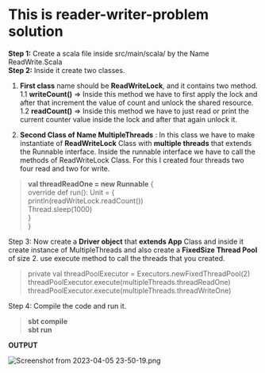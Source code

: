 # This is reader-writer-problem solution

**Step 1:** Create a scala file inside src/main/scala/ by the Name ReadWrite.Scala    
**Step 2:** Inside it create two classes.     
1. **First class** name should be **ReadWriteLock**, and it contains two method.    
1.1 **writeCount()** => Inside this method we have to first apply the lock and after that increment the value of count and unlock the shared resource.    
1.2 **readCount()** => Inside this method we have to just read or print the current counter value inside the lock and after that again unlock it.

2. **Second Class of Name MultipleThreads** : In this class we have to make instantiate of **ReadWriteLock** Class with **multiple threads** that extends the Runnable interface. Inside the runnable interface we have to call the methods of ReadWriteLock Class. For this I created four threads two four read and two for write.    
>  **val threadReadOne = new Runnable** {     
> override def run(): Unit = {    
> println(readWriteLock.readCount())    
> Thread.sleep(1000)   
> }    
> }

Step 3: Now create a **Driver object** that **extends App** Class and inside it create instance of MultipleThreads and also create a **FixedSize Thread Pool** of size 2. use execute method to call the threads that you created.
>  private val threadPoolExecutor = Executors.newFixedThreadPool(2)     
> threadPoolExecutor.execute(multipleThreads.threadReadOne)    
> threadPoolExecutor.execute(multipleThreads.threadWriteOne)   

Step 4: Compile the code and run it.
>**sbt compile     
> sbt run**

**OUTPUT**

![Screenshot from 2023-04-05 23-50-19.png](..%2F..%2F..%2F..%2F..%2F..%2FPictures%2FScreenshot%20from%202023-04-05%2023-50-19.png)